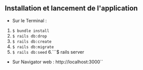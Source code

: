 ## Installation et lancement de l'application

- Sur le Terminal :
1. ```$ bundle install```
2. ```$ rails db:drop```
3. ```$ rails db:create```
4. ```$ rails db:migrate```
5. ```$ rails db:seed```
6.```$ rails server

- Sur Navigator web :
http://localhost:3000``